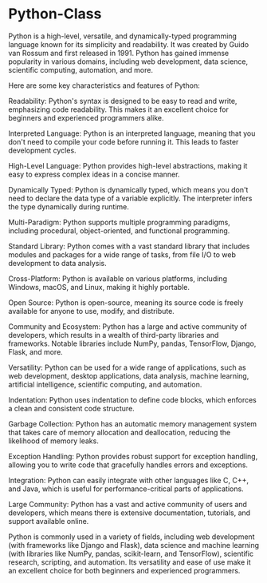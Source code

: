 # Python-Class

Python is a high-level, versatile, and dynamically-typed programming language known for its simplicity and readability. It was created by Guido van Rossum and first released in 1991. Python has gained immense popularity in various domains, including web development, data science, scientific computing, automation, and more.

Here are some key characteristics and features of Python:

Readability: Python's syntax is designed to be easy to read and write, emphasizing code readability. This makes it an excellent choice for beginners and experienced programmers alike.

Interpreted Language: Python is an interpreted language, meaning that you don't need to compile your code before running it. This leads to faster development cycles.

High-Level Language: Python provides high-level abstractions, making it easy to express complex ideas in a concise manner.

Dynamically Typed: Python is dynamically typed, which means you don't need to declare the data type of a variable explicitly. The interpreter infers the type dynamically during runtime.

Multi-Paradigm: Python supports multiple programming paradigms, including procedural, object-oriented, and functional programming.

Standard Library: Python comes with a vast standard library that includes modules and packages for a wide range of tasks, from file I/O to web development to data analysis.

Cross-Platform: Python is available on various platforms, including Windows, macOS, and Linux, making it highly portable.

Open Source: Python is open-source, meaning its source code is freely available for anyone to use, modify, and distribute.

Community and Ecosystem: Python has a large and active community of developers, which results in a wealth of third-party libraries and frameworks. Notable libraries include NumPy, pandas, TensorFlow, Django, Flask, and more.

Versatility: Python can be used for a wide range of applications, such as web development, desktop applications, data analysis, machine learning, artificial intelligence, scientific computing, and automation.

Indentation: Python uses indentation to define code blocks, which enforces a clean and consistent code structure.

Garbage Collection: Python has an automatic memory management system that takes care of memory allocation and deallocation, reducing the likelihood of memory leaks.

Exception Handling: Python provides robust support for exception handling, allowing you to write code that gracefully handles errors and exceptions.

Integration: Python can easily integrate with other languages like C, C++, and Java, which is useful for performance-critical parts of applications.

Large Community: Python has a vast and active community of users and developers, which means there is extensive documentation, tutorials, and support available online.

Python is commonly used in a variety of fields, including web development (with frameworks like Django and Flask), data science and machine learning (with libraries like NumPy, pandas, scikit-learn, and TensorFlow), scientific research, scripting, and automation. Its versatility and ease of use make it an excellent choice for both beginners and experienced programmers.
